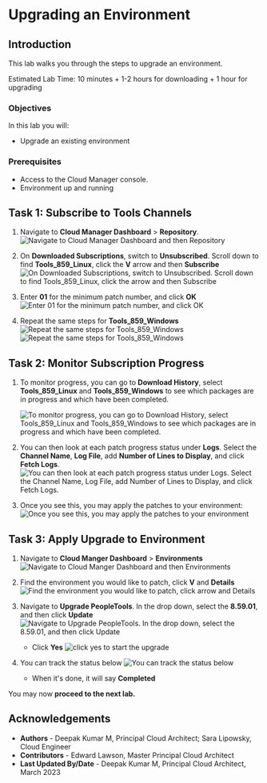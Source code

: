 # Upgrading an Environment

## Introduction
This lab walks you through the steps to upgrade an environment.

Estimated Lab Time: 10 minutes + 1-2 hours for downloading + 1 hour for upgrading

### Objectives
In this lab you will:
* Upgrade an existing environment

### Prerequisites
- Access to the Cloud Manager console.
- Environment up and running

## Task 1: Subscribe to Tools Channels

1.  Navigate to **Cloud Manager Dashboard** > **Repository**. 
    ![Navigate to Cloud Manager Dashboard and then Repository](./images/repo.png "")

2.  On **Downloaded Subscriptions**, switch to **Unsubscribed**. Scroll down to find **Tools\_859\_Linux**, click the **V** arrow and then **Subscribe**
    ![On Downloaded Subscriptions, switch to Unsubscribed. Scroll down to find Tools_859_Linux, click the arrow and then Subscribe](./images/lin59subscribe.png "")


3. Enter **01** for the minimum patch number, and click **OK**
    ![Enter 01 for the minimum patch number, and click OK](./images/lin59number.png "")

4. Repeat the same steps for **Tools\_859\_Windows**
    ![Repeat the same steps for Tools_859_Windows](./images/win59subscribe.png "")
    ![Repeat the same steps for Tools_859_Windows](./images/win59number.png "")

## Task 2: Monitor Subscription Progress

1. To monitor progress, you can go to **Download History**, select **Tools\_859\_Linux** and **Tools\_859\_Windows** to see which packages are in progress and which have been completed.

    ![To monitor progress, you can go to Download History, select Tools_859_Linux and Tools_859_Windows to see which packages are in progress and which have been completed.](./images/patchlist59.png "")
2. You can then look at each patch progress status under **Logs**. Select the **Channel Name**, **Log File**, add **Number of Lines to Display**, and click **Fetch Logs**.
    ![You can then look at each patch progress status under Logs. Select the Channel Name, Log File, add Number of Lines to Display, and click Fetch Logs.](./images/logs59.png "")

3. Once you see this, you may apply the patches to your environment:
    ![Once you see this, you may apply the patches to your environment](./images/859done.png "")

## Task 3: Apply Upgrade to Environment

1. Navigate to **Cloud Manger Dashboard** > **Environments**
    ![Navigate to Cloud Manger Dashboard and then Environments](./images/env.png "")

2. Find the environment you would like to patch, click **V** and **Details**
    ![Find the environment you would like to patch, click arrow and Details](./images/details.png "")
3. Navigate to **Upgrade PeopleTools**. In the drop down, select the **8.59.01**, and then click **Update**
    ![Navigate to Upgrade PeopleTools. In the drop down, select the 8.59.01, and then click Update](./images/upgrade59.png "")
    - Click **Yes**
    ![click yes to start the upgrade](./images/yes59.png "")
4. You can track the status below 
    ![You can track the status below](./images/status59.png "")

    - When it's done, it will say **Completed**


You may now **proceed to the next lab.**

## Acknowledgements
* **Authors** - Deepak Kumar M, Principal Cloud Architect; Sara Lipowsky, Cloud Engineer
* **Contributors** - Edward Lawson, Master Principal Cloud Architect 
* **Last Updated By/Date** - Deepak Kumar M, Principal Cloud Architect, March 2023